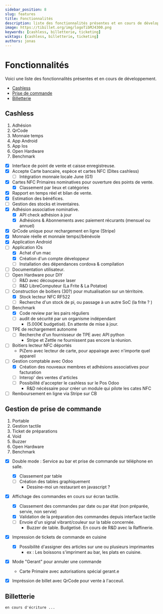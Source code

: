 ```yaml
---
sidebar_position: 8
slug: features
title: Fonctionnalités
description: liste des fonctionnalités présentes et en cours de développement.
image: https://tibillet.org/img/logoTibMJ4300.png
keywords: [cashless, billetterie, ticketing]
wiktags: [cashless, billetterie, ticketing]
authors: jonas
---
```



# Fonctionnalités

Voici une liste des fonctionnalités présentes et en cours de développement.

- [Cashless](/docs/presentation/Features#cashless)
- [Prise de commande](/docs/presentation/Features#gestion-de-prise-de-commande)
- [Billetterie](/docs/presentation/Features#billetterie)

## Cashless

<section>
  <ol class="progress-bar">
    <li class="is-complete"><span>Adhésion</span></li>  
    <li class="is-complete"><span>QrCode</span></li>  
    <li class="is-complete"><span>Monnaie temps</span></li>
    <li class="is-complete"><span>App Android</span></li>  
    <li class="is-active"><span>App Ios</span></li>  
    <li class=""><span>Open Hardware</span></li>
    <li class=""><span>Benchmark</span></li>
  </ol>
</section>

- [X] Interface de point de vente et caisse enregistreuse.
- [X] Accepte Carte bancaire, espèce et cartes NFC (Dites cashless)
  - [ ] Intégration monnaie locale June (G1)
- [X] Cartes NFC Primaires nominatives pour ouverture des points de vente.
  - [X] Classement par lieux et catégories
- [X] Rapport en temps réel et bilan de vente.
- [X] Estimation des bénéfices.
- [ ] Gestion des stocks et inventaires. 
- [X] Adhésion associative nominative.
  - [X] API check adhésion à jour
  - [X] Adhésions & Abonnements avec paiement récurants (mensuel ou annuel)
- [X] QrCode unique pour rechargement en ligne (Stripe)
- [X] Monnaie réelle et monnaie temps//bénévole
- [X] Application Android
- [ ] Application IOs
  - [X] Achat d'un mac
  - [X] Création d'un compte développeur
  - [ ] Installation des dépendances cordova & compilation
- [ ] Documentation utilisateur.
- [ ] Open Hardware pour DIY
  - [ ] R&D avec découpeuse laser
  - [ ] R&D LibreComputeur (La Frite & La Potatoe)
- [ ] Construction de boitiers (30?) pour mutualisation sur un térritoire.
  - [X] Stock lecteur NFC RF522
  - [ ] Recherche d'un stock de pi, ou passage à un autre SoC (la frite ? )
- [ ] Benchmark
  - [X] Code review par les pairs réguliers
  - [ ] audit de sécurité par un organisme indépendant 
    - (5.000€ budgetisé). En attente de mise à jour.
- [ ] TPE de rechargement autonome
  - [ ] Recherche d'un fournisseur de TPE avec API python
    - Stripe et Zettle ne fournissent pas encore la réunion. 
- [ ] Boitiers lecteur NFC déportés 
  - PiZero avec lecteur de carte, pour appairage avec n'importe quel appareil
- [ ] Gestion comptable avec Odoo
  - [X] Création des nouveaux membres et adhésions associatives pour facturation
  - [ ] Interop' des ventes d'articles
  - [ ] Possibilité d'accepter le cashless sur le Pos Odoo
    - R&D nécéssaire pour créer un module qui pilote les cates NFC
- [ ] Remboursement en ligne via Stripe sur CB

## Gestion de prise de commande

<section class="">
  <ol class="progress-bar">
    <li class="is-complete"><span>Portable</span></li>  
    <li class="is-complete"><span>Gestion tactile</span></li>  
    <li class="is-complete"><span>Ticket de préparations</span></li>
    <li class="is-complete"><span>Void</span></li>  
    <li class="is-active"><span>Buzzer</span></li>  
    <li class=""><span>Open Hardware</span></li>
    <li class=""><span>Benchmark</span></li>
  </ol>
</section>

- [X] Double mode : Service au bar et prise de commande sur téléphone en salle.
  - [X] Classement par table
  - [ ] Création des tables graphiquement 
    - Dessine-moi un restaurant en javascript ?
- [X] Affichage des commandes en cours sur écran tactile.
  - [X] Classement des commandes par date ou par état (non préparée, servie, non servie)
  - [X] Validation de la préparation des commandes depuis interface tactile
  - [ ] Envoie d'un signal vibrant/couleur sur la table concernée.
    - Buzzer de table. Budgetisé. En cours de R&D avec la Raffinerie.
- [X] Impression de tickets de commande en cuisine
  - [X] Possibilité d'assigner des articles sur une ou plusieurs imprimantes
    - ex : Les boissons s'impriment au bar, les plats en cuisine.
- [X] Mode "Gerant" pour annuler une commande 
  - Carte Primaire avec autorisations spécial gerant.e 
- [X] Impréssion de billet avec QrCode pour vente à l'acceuil.


## Billetterie

```text
en cours d'écriture ...
```